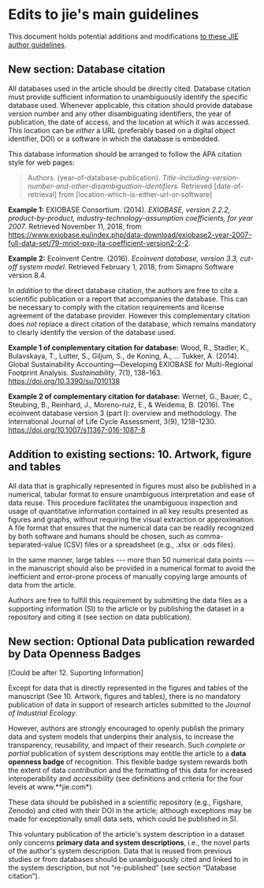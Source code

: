 Edits to jie's main guidelines
===================

This document holds potential additions and modifications [to these JIE author guidelines](http://jie.yale.edu/jie-style-guide-accepted-manuscripts).


New section: Database citation
------------------------------

All databases used in the article should be directly cited. Database
citation must provide sufficient information to unambiguously identify
the specific database used. Whenever applicable, this citation should
provide database version number and any other disambiguating
identifiers, the year of publication, the date of access, and the
location at which it was accessed. This location can be *either* a URL (preferably based on a digital object identifier, DOI) or a software in which the database is embedded.

This database information should be arranged to follow the APA citation style for web pages:
> Authors. (year-of-database-publication). *Title-including-version-number-and-other-disambiguation-identifiers.* Retrieved [date-of-retrieval] from [location-which-is-either-url-or-software]

**Example 1:** EXIOBASE Consortium. (2014). *EXIOBASE, version 2.2.2, product-by-product, industry-technology-assumption coefficients, for year 2007*. Retrieved November 11, 2018, from https://www.exiobase.eu/index.php/data-download/exiobase2-year-2007-full-data-set/79-mriot-pxp-ita-coefficient-version2-2-2.

**Example 2:** Ecoinvent Centre. (2016). *Ecoinvent database, version 3.3, cut-off system model*. Retrieved February 1, 2018, from Simapro Software version 8.4.

In *addition* to the direct database citation, the authors are free to
cite a scientific publication or a report that accompanies the database.
This can be necessary to comply with the citation requirements and
license agreement of the database provider. However this complementary
citation does *not* replace a direct citation of the database, which
remains mandatory to clearly identify the version of the database used.

**Example 1 of complementary citation for database:**
 Wood, R., Stadler, K., Bulavskaya, T., Lutter, S., Giljum, S., de Koning, A., … Tukker, A. (2014). Global Sustainability Accounting—Developing EXIOBASE for Multi-Regional Footprint Analysis. *Sustainability*, 7(1), 138–163. https://doi.org/10.3390/su7010138

**Example 2 of complementary citation for database:**
Wernet, G., Bauer, C., Steubing, B., Reinhard, J., Moreno-ruiz, E., & Weidema, B. (2016). The ecoinvent database version 3 (part I): overview and methodology. The International Journal of Life Cycle Assessment, 3(9), 1218–1230. https://doi.org/10.1007/s11367-016-1087-8


Addition to existing sections: 10. Artwork, figure and tables
-------------------------------------------------------------

All data that is graphically represented in figures must also be
published in a numerical, tabular format to ensure unambiguous
interpretation and ease of data reuse. This procedure facilitates the
unambiguous inspection and usage of quantitative information contained
in all key results presented as figures and graphs, without requiring
the visual extraction or approximation. A file format that ensures that
the numerical data can be readily recognized by both software and humans
should be chosen, such as comma-separated-value (CSV) files or a
spreadsheet (e.g., .xlsx or .ods files).

In the same manner, large tables --- more than 50 numerical
data points --- in the manuscript should also be provided in a numerical
format to avoid the inefficient and error-prone process of manually
copying large amounts of data from the article.

Authors are free to fulfill this requirement by submitting the data
files as a supporting information (SI) to the article or by publishing
the dataset in a repository and citing it (see section on data
publication).


New section: Optional Data publication rewarded by Data Openness Badges
-----------------------------------------------------------------------

\[Could be after 12. Suporting Information\]

Except for data that is directly represented in the figures and tables
of the manuscript (See 10. Artwork, figures and tables), there is no
mandatory publication of data in support of research articles submitted
to the *Journal of Industrial Ecology*.

However, authors are strongly encouraged to openly publish the primary
data and system models that underpins their analysis, to increase the
transparency, reusability, and impact of their research. Such *complete
or partial* publication of system descriptions may entitle the article
to a **data openness badge** of recognition. This flexible badge system
rewards both the extent of data *contribution* and the formatting of
this data for increased interoperability and *accessibility* (see
definitions and criteria for the four levels at www.\*\*jie.com\*).

These data should be published in a scientific repository (e.g.,
Figshare, Zenodo) and cited with their DOI in the article; although
exceptions may be made for exceptionally small data sets, which could be
published in SI.

This voluntary publication of the article's system description in a
dataset only concerns **primary data and system descriptions**, i.e.,
the novel parts of the author's system description. Data that is reused
from previous studies or from databases should be unambiguously cited
and linked to in the system description, but not “re-published” (see
section “Database citation”).
